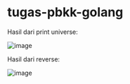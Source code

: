 # tugas-pbkk-golang

Hasil dari print universe:

![image](https://github.com/user-attachments/assets/d6d23dc8-5f25-4108-9410-37399ca9eb20)

Hasil dari reverse:

![image](https://github.com/user-attachments/assets/db25c83b-dc4e-4750-b885-2e46bcaa0747)
